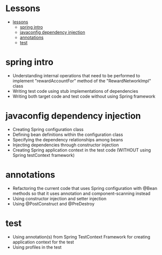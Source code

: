 # Lessons

- [lessons](#lessons)
  - [spring intro](#spring-intro)
  - [javaconfig dependency injection](#javaconfig-dependency-injection)
  - [annotations](#annotations)
  - [test](#test)

# spring intro
- Understanding internal operations that need to be performed to implement "rewardAccountFor" method of the "RewardNetworkImpl" class
- Writing test code using stub implementations of dependencies
- Writing both target code and test code without using Spring framework

# javaconfig dependency injection
- Creating Spring configuration class
- Defining bean definitions within the configuration class
- Specifying the dependency relationships among beans
- Injecting dependencies through constructor injection
- Creating Spring application context in the test code (WITHOUT using Spring testContext framework)

# annotations
- Refactoring the current code that uses Spring configuration with @Bean methods so that it uses annotation and component-scanning instead
- Using constructor injection and setter injection
- Using @PostConstruct and @PreDestroy

# test
- Using annotation(s) from Spring TestContext Framework for creating application context for the test
- Using profiles in the test

